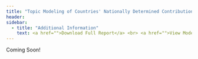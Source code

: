 ```yaml
---
title: "Topic Modeling of Countries' Nationally Determined Contributions (NDCs) Using STM package in R"
header:
sidebar:
  - title: "Additional Information"
    text: <a href="">Download Full Report</a> <br> <a href="">View Model On Github</a>
---
```

Coming Soon!
